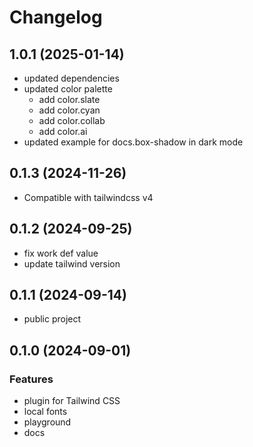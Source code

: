 # Changelog

## 1.0.1 (2025-01-14)

- updated dependencies
- updated color palette
	- add color.slate
	- add color.cyan
	- add color.collab
	- add color.ai
- updated example for docs.box-shadow in dark mode

## 0.1.3 (2024-11-26)

- Compatible with tailwindcss v4

## 0.1.2 (2024-09-25)

- fix work def value
- update tailwind version

## 0.1.1 (2024-09-14)

- public project

## 0.1.0 (2024-09-01)

### Features

- plugin for Tailwind CSS
- local fonts
- playground
- docs